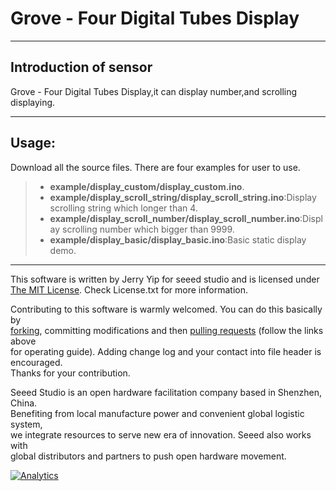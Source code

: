 # Grove - Four Digital Tubes Display
***
## Introduction of sensor
Grove - Four Digital Tubes Display,it can display number,and scrolling displaying.
***
## Usage:
Download all the source files.
There are four examples for user to use.
>* **example/display_custom/display_custom.ino**.
>* **example/display_scroll_string/display_scroll_string.ino**:Display scrolling string which longer than 4.
>* **example/display_scroll_number/display_scroll_number.ino**:Display scrolling number which bigger than 9999.
>* **example/display_basic/display_basic.ino**:Basic static display demo.


----

This software is written by Jerry Yip for seeed studio and is licensed under [The MIT License](http://opensource.org/licenses/mit-license.php). Check License.txt for more information.<br>

Contributing to this software is warmly welcomed. You can do this basically by<br>
[forking](https://help.github.com/articles/fork-a-repo), committing modifications and then [pulling requests](https://help.github.com/articles/using-pull-requests) (follow the links above<br>
for operating guide). Adding change log and your contact into file header is encouraged.<br>
Thanks for your contribution.

Seeed Studio is an open hardware facilitation company based in Shenzhen, China. <br>
Benefiting from local manufacture power and convenient global logistic system, <br>
we integrate resources to serve new era of innovation. Seeed also works with <br>
global distributors and partners to push open hardware movement.<br>


[![Analytics](https://ga-beacon.appspot.com/UA-46589105-3/grove-led-matrix-driver-ht16k33)](https://github.com/igrigorik/ga-beacon)
